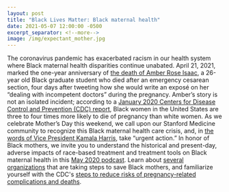 ```yaml
---
layout: post
title: "Black Lives Matter: Black maternal health"
date: 2021-05-07 12:00:00 -0500
excerpt_separator: <!--more-->
image: /img/expectant_mother.jpg
---
```


The coronavirus pandemic has exacerbated racism in our health system where Black maternal health disparities continue unabated. April 21, 2021, marked the one-year anniversary of [the death of Amber Rose Isaac][amber-isaac], a 26-year old Black graduate student <!--more--> who died after an emergency cesarean section, four days after tweeting how she would write an exposé on her “dealing with incompetent doctors” during the pregnancy. Amber’s story is not an isolated incident; according to a [January 2020 Centers for Disease Control and Prevention (CDC) report][cdc-report], Black women in the United States are three to four times more likely to die of pregnancy than white women. As we celebrate Mother’s Day this weekend, we call upon our Stanford Medicine community to recognize this Black maternal health care crisis, and, in [the words of Vice President Kamala Harris][kamala-harris], take “urgent action.” In honor of Black mothers, we invite you to understand the historical and present-day, adverse impacts of race-based treatment and treatment tools on Black maternal health in this [May 2020 podcast][may-podcast]. Learn about [several organizations][several-organizations] that are taking steps to save Black mothers, and familiarize yourself with the CDC's [steps to reduce risks of pregnancy-related complications and deaths][reduce-risks].

[amber-isaac]: http://r20.rs6.net/tn.jsp?f=0011eN3tY9gemE7J-EmMXhCMqPLbgPWg63ZhoXFfcdVN5HhZb18PZfDN_Hzrar6OokzHKHwDgddy-URbB2RJIQ8H5dyxxdHuipnIJiKkCjaoz6GzOSB_OC424k7JhV3gPH0fHFYfI9XnAq1aKi37tbkrpsh3ee6qLnMV8uvjOoZaqK7SeC4ppO9JHClGf-wS7uGmmArg2WSiNcTO7loE7n0wzA5I7VFQOHx&c=h357VnQbiQDQjs3zUuyyagcsJW1I94YoaiPgfKFARk0b7s8pYx1JtA==&ch=COFow-u31G7h3gQEpib4KyPsSh1gsxrtncVF6_UfRIgxGE-T1zoPSw==
[cdc-report]: http://r20.rs6.net/tn.jsp?f=0011eN3tY9gemE7J-EmMXhCMqPLbgPWg63ZhoXFfcdVN5HhZb18PZfDN_Hzrar6OokzbDOMX1SfihKzlIa6oI5yaXn3PN7WNRHkCMV569Zx0bWlXJilBcQLud1bslK6MsdrwmAZHd1O7GfpnsCW5MamOoBiK0ij1xue0GvEnh_8ef4GXeLWrZXSJAprRKlOp5kC02RGQyGV6rc=&c=h357VnQbiQDQjs3zUuyyagcsJW1I94YoaiPgfKFARk0b7s8pYx1JtA==&ch=COFow-u31G7h3gQEpib4KyPsSh1gsxrtncVF6_UfRIgxGE-T1zoPSw==
[kamala-harris]: http://r20.rs6.net/tn.jsp?f=0011eN3tY9gemE7J-EmMXhCMqPLbgPWg63ZhoXFfcdVN5HhZb18PZfDN_Hzrar6Ookz_gh2BAto5bPNmqo6y5YkjfWsjm0RYeKmfS7gVRR1JtawGEtO0-UPwGE1glKMJn5iL_-o_MGrF0vQwXkhyVP1NAObTR-WJa4JALAjFkjjpz8Tc16IVzJ3BKe9pb03rYChnk08vOtYReWiUpql6hOvVqZoO7gSvnC_xKFm5OUQP2Y=&c=h357VnQbiQDQjs3zUuyyagcsJW1I94YoaiPgfKFARk0b7s8pYx1JtA==&ch=COFow-u31G7h3gQEpib4KyPsSh1gsxrtncVF6_UfRIgxGE-T1zoPSw==
[may-podcast]: http://r20.rs6.net/tn.jsp?f=0011eN3tY9gemE7J-EmMXhCMqPLbgPWg63ZhoXFfcdVN5HhZb18PZfDN_Hzrar6OokzOafLm4NQW43O2EoNZFlbWriLBMIUZOKQGa0_fClLQMGlH-UvkzK2cjp2emva4FzhzRtLTjLNrrusSimt1MdVJpFqq1VgJebmCm3Hszh56URzdH0vO0obyA==&c=h357VnQbiQDQjs3zUuyyagcsJW1I94YoaiPgfKFARk0b7s8pYx1JtA==&ch=COFow-u31G7h3gQEpib4KyPsSh1gsxrtncVF6_UfRIgxGE-T1zoPSw==
[several-organizations]: http://r20.rs6.net/tn.jsp?f=0011eN3tY9gemE7J-EmMXhCMqPLbgPWg63ZhoXFfcdVN5HhZb18PZfDN_Hzrar6OokzEtYhsC5fqeh5Vq10v5Qufj62luuKMG159JAC-WoTI0FZlJVjIcJPR8nCM8jGkHkJxtGHf7GaBhYyZVIQEw3Za0ziHUCsIBpYJzd_kVEG3eBWQBsx9QCOKo0x_2GuDYkQ694QZ2XbnGgNdZB--Qu3vZBiQFCGD5gC&c=h357VnQbiQDQjs3zUuyyagcsJW1I94YoaiPgfKFARk0b7s8pYx1JtA==&ch=COFow-u31G7h3gQEpib4KyPsSh1gsxrtncVF6_UfRIgxGE-T1zoPSw==
[reduce-risks]: http://r20.rs6.net/tn.jsp?f=0011eN3tY9gemE7J-EmMXhCMqPLbgPWg63ZhoXFfcdVN5HhZb18PZfDN_Hzrar6OokzbCZLSwCkA-HWuiOuHT6Y6Qq-OjX6wj6Gwph8e-KqN7xTZZSEhBqMfpi-aXHr1pQKMW5AWRh4SpmfJVtY_udx--jV549Own4WoGXlpx_sY_RgG8lhbS01KE-CnafPadn8qWfmBUxW7NZJkmrZCYMdhA==&c=h357VnQbiQDQjs3zUuyyagcsJW1I94YoaiPgfKFARk0b7s8pYx1JtA==&ch=COFow-u31G7h3gQEpib4KyPsSh1gsxrtncVF6_UfRIgxGE-T1zoPSw==
